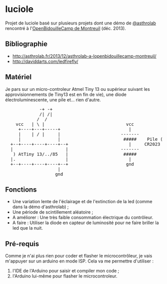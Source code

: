 luciole
=======

Projet de luciole basé sur plusieurs projets dont une démo de <a href='https://twitter.com/asthrolab'>@asthrolab</a> rencontré à l'<a href='http://asthrolab.fr/2013/12/retour-sur-lopenbidouillecamp-2013-montreuil/'>OpenBidouilleCamp de Montreuil</a> (déc. 2013).

Bibliographie
-------------

* http://asthrolab.fr/2013/12/asthrolab-a-lopenbidouillecamp-montreuil/
* http://daviddarts.com/ledfirefly/

Matériel
--------

Je pars sur un micro-controleur Atmel Tiny 13 ou supérieur suivant les approvisionnements (le Tiny13 est en fin de vie), une diode électroluminescente, une pile et... rien d'autre.

<pre>
             -+ -+
             /| /|
            /  /
    vcc   | \ |                               vcc
     +----+---+-----+                          |
     |    | / |     |                       -------
     |              |                        #####    Pile (3v)
  +--+----+----+----+--+                       |     CR2023
  |                    |                    -------
   ) AtTiny 13/../85   |                     #####
  |.                   |                       |
  +--+----+----+----+--+                      gnd    
                    |   
                   gnd
</pre>

Fonctions
---------

- Une variation lente de l'éclairage et de l'extinction de la led (comme dans la démo d'asthrolab) ;
- Une période de scintillement aléatoire ;
- A améliorer : Une très faible consommation électrique du contrôleur.
- A faire : Utiliser la diode en capteur de luminosité pour ne faire briller la led que la nuit.

Pré-requis
----------
Comme je n'ai plus rien pour coder et flasher le microcontrôleur, je vais m'appuyer sur un arduino en mode ISP. Cela va me permettre d'utiliser :

1. l'IDE de l'Arduino pour saisir et compiler mon code ;
2. l'Arduino lui-même pour flasher le microcontroleur.



